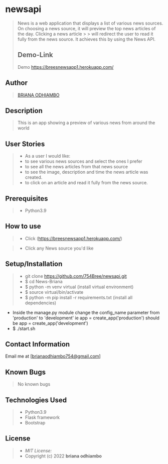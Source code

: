 # newsapi

> News is a web application that displays a list of various news sources. On choosing a news source, it will preview the top news articles of the day. Clicking a news article > > will redirect the user to read it fully from the news source. It achieves this by using the News API.
> ## Demo-Link
> Demo https://breesnewsapp1.herokuapp.com/

 ## Author

> [BRIANA ODHIAMBO](https://breesnewsapp1.herokuapp.com/)

 ## Description
> This is an app showing a preview of various news from around the world
## User Stories
> * As a user I would like:
> * to see various news sources and select the ones I prefer
> * to see all the news articles from that news source
> * to see the image, description and time the news article was created.
> * to click on an article and read it fully from the news source.


## Prerequisites
> * Python3.9

## How to use 
> * Click (https://breesnewsapp1.herokuapp.com/) <br/>
  
> * Click any News source you'd like


## Setup/Installation 
> * git clone https://github.com/754Bree/newsapi.git
> * $ cd News-Briana
> * $ python -m venv virtual (install virtual environment)
> * $ source virtual/bin/activate
> * $ python -m pip install -r requirements.txt (install all dependencies)
* Inside the manage.py module change the config_name parameter from 'production' to 'development' ie app = create_app('production') should be app = create_app('development')
* $ ./start.sh

## Contact Information 
Email  me at [brianaodhiambo754@gmail.com]

## Known Bugs

> No known bugs

## Technologies Used
> - Python3.9
> - Flask framework
> - Bootstrap

## License
> * *MIT License:*
> * Copyright (c) 2022 **briana odhiambo**